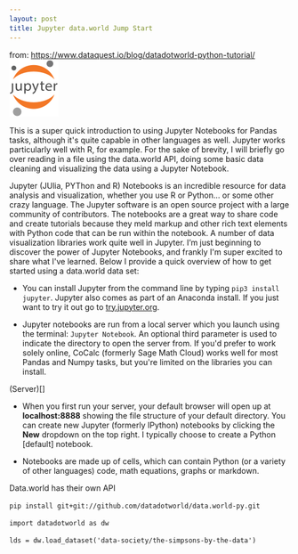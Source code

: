 ```yaml
---
layout: post
title: Jupyter data.world Jump Start
---
```

from: https://www.dataquest.io/blog/datadotworld-python-tutorial/
![Jupyter Logo](assets/main-logo.svg)

This is a super quick introduction to using Jupyter Notebooks for Pandas tasks, although it's quite capable in other languages as well. Jupyter works particularly well with R, for example. For the sake of brevity, I will briefly go over reading in a file using the data.world API, doing some basic data cleaning and visualizing the data using a Jupyter Notebook. 

Jupyter (JUlia, PYThon and R) Notebooks is an incredible resource for data analysis and visualization, whether you use R or Python... or some other crazy language. The Jupyter software is an open source project with a large community of contributors. The notebooks are a great way to share code and create tutorials because they meld markup and other rich text elements with Python code that can be run within the notebook. A number of data visualization libraries work quite well in Jupyter. I’m just beginning to discover the power of Jupyter Notebooks, and frankly I'm super excited to share what I've learned. Below I provide a quick overview of how to get started using a data.world data set:

* You can install Jupyter from the command line by typing ```pip3 install jupyter```. Jupyter also comes as part of an Anaconda install. If you just want to try it out go to [try.jupyter.org](https://try.jupyter.org/). 

* Jupyter notebooks are run from a local server which you launch using the terminal: ```Jupyter Notebook```. An optional third parameter is used to indicate the directory to open the server from. If you'd prefer to work solely online, CoCalc (formerly Sage Math Cloud) works well for most Pandas and Numpy tasks, but you're limited on the libraries you can install. 

(Server)[]

* When you first run your server, your default browser will open up at <b>localhost:8888</b> showing the file structure of your default directory. You can create new Jupyter (formerly IPython) notebooks by clicking the <b>New</b> dropdown on the top right. I typically choose to create a Python [default] notebook.

* Notebooks are made up of cells, which can contain Python (or a variety of other languages) code, math equations, graphs or markdown. 

Data.world has their own API


`pip install git+git://github.com/datadotworld/data.world-py.git`

`import datadotworld as dw`

`lds = dw.load_dataset('data-society/the-simpsons-by-the-data')`
